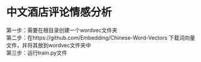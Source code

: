 # 中文酒店评论情感分析
第一步：需要在根目录创建一个wordvec文件夹<br>
第二步：在https://github.com/Embedding/Chinese-Word-Vectors 下载词向量文件，并将其放到wordvec文件夹中<br>
第三步：运行train.py文件
